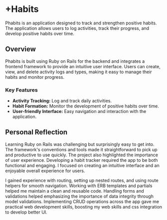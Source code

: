# +Habits

Phabits is an application designed to track and strengthen positive habits. The application allows users to log activities, track their progress, and develop positive habits over time.

## Overview

Phabits is built using Ruby on Rails for the backend and integrates a frontend framework to provide an intuitive user interface. Users can create, view, and delete activity logs and types, making it easy to manage their habits and monitor progress.

### Key Features

- **Activity Tracking:** Log and track daily activities.
- **Habit Formation:** Monitor the development of positive habits over time.
- **User-friendly Interface:** Easy navigation and interaction with the application.

## Personal Reflection

Learning Ruby on Rails was challenging but surprisingly easy to get into. The framework's conventions and tools made it straightforward to pick up and productive to use quickly. The project also highlighted the importance of user experience. Developing a habit tracker required the app to be both functional and engaging. I focused on creating an intuitive interface and an enjoyable overall experience for users.

I gained experience with routing, setting up nested routes, and using route helpers for smooth navigation. Working with ERB templates and partials helped me maintain a clean and reusable code. Handling forms and validations helped emphasizing the importance of data integrity through model validations. Implementing CRUD operations across the app gave me practical web development skills, boosting my web skills and css integration to develop better UI.



